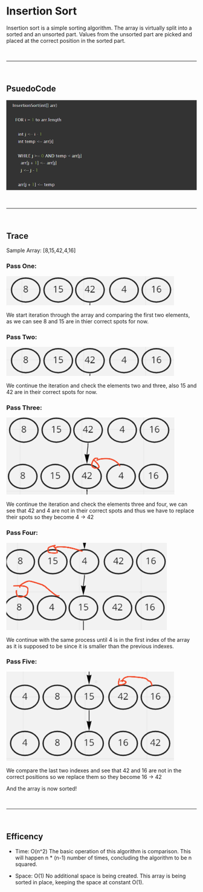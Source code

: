 # Insertion Sort

Insertion sort is a simple sorting algorithm. The array is virtually split into a sorted and an unsorted part. Values from the unsorted part are picked and placed at the correct position in the sorted part.

<br><hr></br>

## PsuedoCode

![InsertionSort-PsuedoCode](./assets/InsertionPsuedo.png)

<br><hr></br>

## Trace

Sample Array: [8,15,42,4,16]

### Pass One:

![Pass1](./assets/Pass1.png)

We start iteration through the array and comparing the first two elements, as we can see 8 and 15 are in thier correct spots for now.

### Pass Two:

![Pass2](./assets/Pass1.png)

We continue the iteration and check the elements two and three, also 15 and 42 are in their correct spots for now.

### Pass Three:

![Pass3](./assets/Pass3.png)

We continue the iteration and check the elements three and four, we can see that 42 and 4 are not in their correct spots and thus we have to replace their spots so they become 4 -> 42

### Pass Four:

![Pass4](./assets/Pass4.png)

We continue with the same process until 4 is in the first index of the array as it is supposed to be since it is smaller than the previous indexes.

### Pass Five:

![Pass5](./assets/Pass5.png)

We compare the last two indexes and see that 42 and 16 are not in the correct positions so we replace them so they become 16 -> 42

And the array is now sorted!

<br><hr></br>

## Efficency

+ Time: O(n^2)
The basic operation of this algorithm is comparison. This will happen n * (n-1) number of times, concluding the algorithm to be n squared.

+ Space: O(1)
No additional space is being created. This array is being sorted in place, keeping the space at constant O(1).



